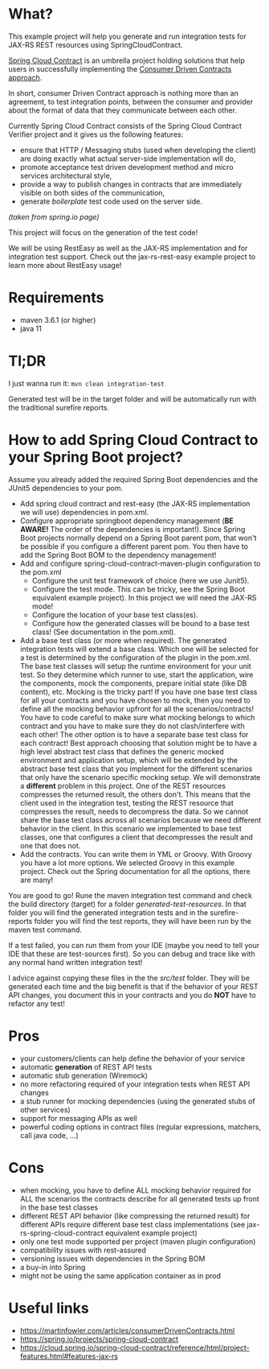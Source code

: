 # What?

This example project will help you generate and run integration tests for JAX-RS REST resources using SpringCloudContract.

[Spring Cloud Contract](https://spring.io/projects/spring-cloud-contract) is an umbrella project holding solutions that 
help users in successfully implementing the [Consumer Driven Contracts approach](https://martinfowler.com/articles/consumerDrivenContracts.html).

In short, consumer Driven Contract approach is nothing more than an agreement, to test integration points, 
between the consumer and provider about the format of data that they communicate between each other.

Currently Spring Cloud Contract consists of the Spring Cloud Contract Verifier project and it gives us
the following features:
* ensure that HTTP / Messaging stubs (used when developing the client) are doing exactly what actual server-side implementation will do,
* promote acceptance test driven development method and micro services architectural style,
* provide a way to publish changes in contracts that are immediately visible on both sides of the communication,
* generate _boilerplate_ test code used on the server side.

_(taken from spring.io page)_

This project will focus on the generation of the test code!

We will be using RestEasy as well as the JAX-RS implementation and for integration test support. 
Check out the jax-rs-rest-easy example project to learn more about RestEasy usage!

# Requirements

* maven 3.6.1 (or higher)
* java 11

# Tl;DR

I just wanna run it: `mvn clean integration-test`

Generated test will be in the target folder and will be automatically run with the traditional
surefire reports.

# How to add Spring Cloud Contract to your Spring Boot project?

Assume you already added the required Spring Boot dependencies and the JUnit5 dependencies to your pom.

* Add spring cloud contract and rest-easy (the JAX-RS implementation we will use) dependencies in pom.xml.
* Configure appropriate springboot dependency management (__BE AWARE!__ The order of the dependencies is important!).
  Since Spring Boot projects normally depend on a Spring Boot parent pom, that won't be possible if you
  configure a different parent pom. You then have to add the Spring Boot BOM to the dependency management!
* Add and configure spring-cloud-contract-maven-plugin configuration to the pom.xml
  * Configure the unit test framework of choice (here we use Junit5).
  * Configure the test mode. This can be tricky, see the Spring Boot equivalent example project). In this
    project we will need the JAX-RS mode! 
  * Configure the location of your base test class(es).
  * Configure how the generated classes will be bound to a base test class! (See documentation in the pom.xml).  
* Add a base test class (or more when required). The generated integration tests will extend a base class. 
  Which one will be selected for a test is determined by the configuration of the plugin in the pom.xml. 
  The base test classes will setup the runtime environment for your unit test. So they determine which runner to
  use, start the application, wire the components, mock the components, prepare initial state (like DB content), etc.
  Mocking is the tricky part! If you have one base test class for all your contracts and you have chosen to mock,
  then you need to define all the mocking behavior upfront for all the scenarios/contracts! You have to
  code careful to make sure what mocking belongs to which contract and you have to make sure they do not
  clash/interfere with each other! The other option is to have a separate base test class for each contract! 
  Best approach choosing that solution might be to have a high level abstract test class that defines the generic 
  mocked environment and application setup, which will be extended by the abstract base test class that you
  implement for the different scenarios that only have the scenario specific mocking setup.
  We will demonstrate a __different__ problem in this project. One of the REST resources compresses the
  returned result, the others don't. This means that the client used in the integration test, testing the
  REST resource that compresses the result, needs to decompress the data. So we cannot share the base test
  class across all scenarios because we need different behavior in the client. In this scenario we 
  implemented to base test classes, one that configures a client that decompresses the result and one that 
  does not.
* Add the contracts. You can write them in YML or Groovy. With Groovy you have a lot more options. We
  selected Groovy in this example project. Check out the Spring documentation for all the options, there
  are many!

You are good to go! Rune the maven integration test command and check the build directory (target) for a folder _generated-test-resources_.
In that folder you will find the generated integration tests and in the surefire-reports folder you
will find the test reports, they will have been run by the maven test command.

If a test failed, you can run them from your IDE (maybe you need to tell your IDE that these are 
test-sources first). So you can debug and trace like with any normal hand written integration test!

I advice against copying these files in the the _src/test_ folder. They will be generated each time and the
big benefit is that if the behavior of your REST API changes, you document this in your contracts and you 
do __NOT__ have to refactor any test! 

# Pros

* your customers/clients can help define the behavior of your service
* automatic __generation__ of REST API tests
* automatic stub generation (Wiremock)
* no more refactoring required of your integration tests when REST API changes
* a stub runner for mocking dependencies (using the generated stubs of other services)
* support for messaging APIs as well
* powerful coding options in contract files (regular expressions, matchers, call java code, ...)

# Cons

* when mocking, you have to define ALL mocking behavior required for ALL the scenarios the contracts
describe for all generated tests up front in the base test classes
* different REST API behavior (like compressing the returned result) for different APIs require 
different base test class implementations (see jax-rs-spring-cloud-contract equivalent example project)
* only one test mode supported per project (maven plugin configuration)
* compatibility issues with rest-assured
* versioning issues with dependencies in the Spring BOM
* a buy-in into Spring
* might not be using the same application container as in prod

# Useful links

* https://martinfowler.com/articles/consumerDrivenContracts.html
* https://spring.io/projects/spring-cloud-contract
* https://cloud.spring.io/spring-cloud-contract/reference/html/project-features.html#features-jax-rs
